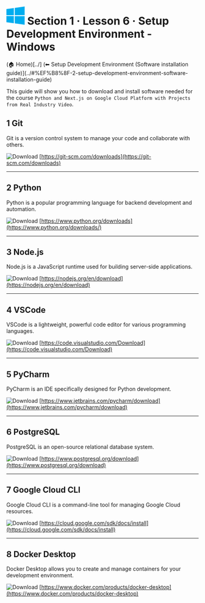 # ![Windows](_docs/windows-48x48.png)  Section 1 · Lesson 6 · Setup Development Environment - Windows 

(🏠 Home)[../]
(⬅ Setup Development Environment (Software installation guide)](../#%EF%B8%8F-2-setup-development-environment-software-installation-guide)

This guide will show you how to download and install software needed for the course
`Python and Next.js on Google Cloud Platform with Projects from Real Industry Video`.


## 1 Git


Git is a version control system to manage your code and collaborate with others.

![Download](../_docs/download_24dp_2854C5_FILL0_wght400_GRAD0_opsz24.png) [https://git-scm.com/downloads](https://git-scm.com/downloads)


---

## 2 Python

Python is a popular programming language for backend development and automation.

![Download](../_docs/download_24dp_2854C5_FILL0_wght400_GRAD0_opsz24.png) [https://www.python.org/downloads](https://www.python.org/downloads/)


---

## 3 Node.js


Node.js is a JavaScript runtime used for building server-side applications.

![Download](../_docs/download_24dp_2854C5_FILL0_wght400_GRAD0_opsz24.png) [https://nodejs.org/en/download](https://nodejs.org/en/download)

---

## 4 VSCode

VSCode is a lightweight, powerful code editor for various programming languages.

![Download](../_docs/download_24dp_2854C5_FILL0_wght400_GRAD0_opsz24.png) [https://code.visualstudio.com/Download](https://code.visualstudio.com/Download)


---

## 5 PyCharm


PyCharm is an IDE specifically designed for Python development.

![Download](../_docs/download_24dp_2854C5_FILL0_wght400_GRAD0_opsz24.png) [https://www.jetbrains.com/pycharm/download](https://www.jetbrains.com/pycharm/download)


---

## 6 PostgreSQL

PostgreSQL is an open-source relational database system.

![Download](../_docs/download_24dp_2854C5_FILL0_wght400_GRAD0_opsz24.png) [https://www.postgresql.org/download](https://www.postgresql.org/download)


---

## 7 Google Cloud CLI

Google Cloud CLI is a command-line tool for managing Google Cloud resources.

![Download](../_docs/download_24dp_2854C5_FILL0_wght400_GRAD0_opsz24.png) [https://cloud.google.com/sdk/docs/install](https://cloud.google.com/sdk/docs/install)

---

## 8 Docker Desktop


Docker Desktop allows you to create and manage containers for your development environment.

![Download](../_docs/download_24dp_2854C5_FILL0_wght400_GRAD0_opsz24.png) [https://www.docker.com/products/docker-desktop](https://www.docker.com/products/docker-desktop)
